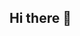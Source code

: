 ## Hi there 👋

<!--
**PetersonDelVecchio/PetersonDelVecchio** is a ✨ _special_ ✨ repository because its `README.md` (this file) appears on your GitHub profile.

Here are some ideas to get you started:

- 🔭 I’m currently working on ...
- 🌱 I’m currently learning ...
- 👯 I’m looking to collaborate on ...
- 🤔 I’m looking for help with ...
- 💬 Ask me about ...
- 📫 How to reach me: ...
- 😄 Pronouns: ...
- ⚡ Fun fact: ...
-->


<a href="https://github-readme-stats-mahdieths-projects.vercel.app/api/top-langs/?username=PetersonDelVecchio&layout=compact&theme=dark&langs_count=10&size_weight=0.25&count_weight=.9&border_color=ff35b5e1&locale=pt-br&card_width=400&hide=batchfile,powershell,shell">

